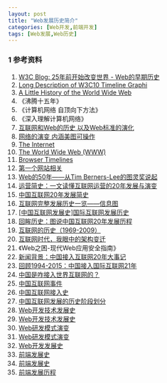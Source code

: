 ```yaml
---
layout: post
title: "Web发展历史简介"
categories: [Web开发,前端开发]
tags: [Web发展,Web历史]
---
```






### 1 参考资料

1. [W3C Blog: 25年前开始改变世界 - Web的早期历史](http://www.chinaw3c.org/archives/1446/)
2. [Long Description of W3C10 Timeline Graphi](https://www.w3.org/2005/01/timelines/description)
3. [A Little History of the World Wide Web](https://www.w3.org/History.html)
4. 《沸腾十五年》
5. 《计算机网络 自顶向下方法》
6. 《深入理解计算机网络》
7. [互联网和Web的历史 以及Web标准的演化](http://www.poluoluo.com/jzxy/200910/67371.html)
8. [网络的演变 内涵美图可操作](http://www.evolutionoftheweb.com/)
9. [The Internet](http://www.livinginternet.com/)
10. [The World Wide Web (WWW)](http://www.livinginternet.com/w/w.htm)
11. [Browser Timelines](http://www.blooberry.com/indexdot/history/browsers.htm)
12. [第一个网站相关](http://info.cern.ch/)
13. [Web的50年——从Tim Berners-Lee的图灵奖说起](https://zhuanlan.zhihu.com/p/26191617)
14. [运营简史：一文读懂互联网运营的20年发展与演变](https://www.huxiu.com/article/176091.html)
15. [中国互联网20年发展简史](https://sanwen8.cn/p/2eagMhd.html)
16. [互联网完整发展历史一览——信息图](http://www.199it.com/archives/359562.html)
17. [[中国互联网发展史]国际互联网发展历史](http://www.t262.com/read/130756.html)
18. [回眸历史：图说中国互联网20年发展历程](http://mt.sohu.com/20151215/n431294459.shtml)
19. [互联网的历史（1969-2009）](http://www.guancha.cn/YiYanWang/2014_04_15_222111.shtml)
20. [互联网时代，我眼中的架构变迁](http://mt.sohu.com/it/d20170112/124179209_466839.shtml)
21. 《Web之困-现代Web应用安全指南》
22. [新闻背景：中国接入互联网20年大事记](http://news.xinhuanet.com/tech/2014-04/19/c_1110314777.htm)
23. [回顾1994-2015：中国接入国际互联网21年](http://hb.qq.com/a/20151217/031075.htm)
24. [中国是咋接入世界互联网的？](http://tech.sina.com.cn/d/2016-04-20/doc-ifxriqqv6368855.shtml)
25. [中国互联网事件](http://news.cntv.cn/special/zghlw20n/)
26. [中国互联网接入史](http://www.isc.org.cn/ihf/info.php?cid=217)
27. [中国互联网发展的历史阶段划分](http://blog.sina.com.cn/s/blog_9b8039d90102vs8z.html)
28. [Web开发技术发展史](https://www.tianmaying.com/tutorial/web-history)
29. [Web开发技术发展史](http://www.360doc.com/content/16/0405/01/30281360_547916648.shtml)
30. [Web研发模式演变](http://blog.jobbole.com/65509/)
31. [Web研发模式演变](http://www.cnblogs.com/lhb25/p/web-development-mode-evolve.html)
32. [Web开发发展史](http://blog.jobbole.com/45169/)
33. [前端发展史](http://www.cnblogs.com/kidney/p/6079530.html)
34. [前端发展史](http://www.jianshu.com/p/8dc5c6aa01fc)
35. [前端发展历程](http://www.cnblogs.com/CDtao/p/6420631.html)

